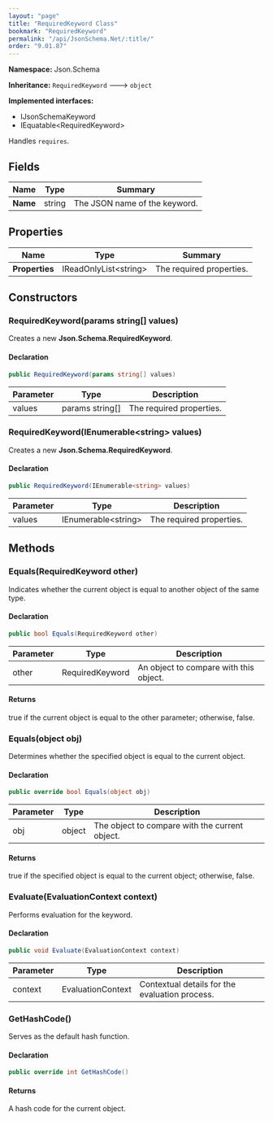```yaml
---
layout: "page"
title: "RequiredKeyword Class"
bookmark: "RequiredKeyword"
permalink: "/api/JsonSchema.Net/:title/"
order: "9.01.87"
---
```

**Namespace:** Json.Schema

**Inheritance:**
`RequiredKeyword`
 🡒 
`object`

**Implemented interfaces:**

- IJsonSchemaKeyword
- IEquatable\<RequiredKeyword\>

Handles `requires`.

## Fields

| Name | Type | Summary |
|---|---|---|
| **Name** | string | The JSON name of the keyword. |
## Properties

| Name | Type | Summary |
|---|---|---|
| **Properties** | IReadOnlyList\<string\> | The required properties. |
## Constructors

### RequiredKeyword(params string[] values)

Creates a new **Json.Schema.RequiredKeyword**.

#### Declaration

```c#
public RequiredKeyword(params string[] values)
```
| Parameter | Type | Description |
|---|---|---|
| values | params string[] | The required properties. |

### RequiredKeyword(IEnumerable\<string\> values)

Creates a new **Json.Schema.RequiredKeyword**.

#### Declaration

```c#
public RequiredKeyword(IEnumerable<string> values)
```
| Parameter | Type | Description |
|---|---|---|
| values | IEnumerable\<string\> | The required properties. |

## Methods

### Equals(RequiredKeyword other)

Indicates whether the current object is equal to another object of the same type.

#### Declaration

```c#
public bool Equals(RequiredKeyword other)
```
| Parameter | Type | Description |
|---|---|---|
| other | RequiredKeyword | An object to compare with this object. |

#### Returns

true if the current object is equal to the <paramref name="other">other</paramref> parameter; otherwise, false.

### Equals(object obj)

Determines whether the specified object is equal to the current object.

#### Declaration

```c#
public override bool Equals(object obj)
```
| Parameter | Type | Description |
|---|---|---|
| obj | object | The object to compare with the current object. |

#### Returns

true if the specified object  is equal to the current object; otherwise, false.

### Evaluate(EvaluationContext context)

Performs evaluation for the keyword.

#### Declaration

```c#
public void Evaluate(EvaluationContext context)
```
| Parameter | Type | Description |
|---|---|---|
| context | EvaluationContext | Contextual details for the evaluation process. |

### GetHashCode()

Serves as the default hash function.

#### Declaration

```c#
public override int GetHashCode()
```

#### Returns

A hash code for the current object.


